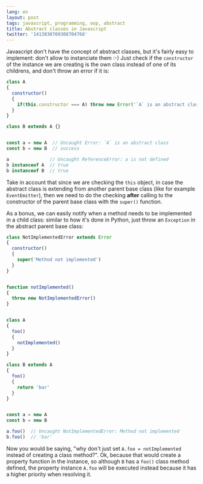 ```yaml
---
lang: en
layout: post
tags: javascript, programming, oop, abstract
title: Abstract classes in Javascript
twitter: '1413030769308704768'
---
```


Javascript don't have the concept of abstract classes, but it's fairly easy to
implement: don't allow to instanciate them :-) Just check if the `constructor`
of the instance we are creating is the own class instead of one of its
childrens, and don't throw an error if it is:

```js
class A
{
  constructor()
  {
    if(this.constructor === A) throw new Error('`A` is an abstract class')
  }
}

class B extends A {}


const a = new A  // Uncaught Error: `A` is an abstract class
const b = new B  // success

a               // Uncaught ReferenceError: a is not defined
b instanceof A  // true
b instanceof B  // true
```

Take in account that since we are checking the `this` object, in case the
abstract class is extending from another parent base class (like for example
`EventEmitter`), then we need to do the checking **after** calling to the
constructor of the parent base class with the `super()` function.

As a bonus, we can easily notify when a method needs to be implemented in a
child class: similar to how it's done in Python, just throw an `Exception` in
the abstract parent base class:

```js
class NotImplementedError extends Error
{
  constructor()
  {
    super('Method not implemented')
  }
}


function notImplemented()
{
  throw new NotImplementedError()
}


class A
{
  foo()
  {
    notImplemented()
  }
}

class B extends A
{
  foo()
  {
    return 'bar'
  }
}


const a = new A
const b = new B

a.foo()  // Uncaught NotImplementedError: Method not implemented
b.foo()  // 'bar'
```

Now you would be saying, "why don't just set `A.foo = notImplemented` instead of
creating a class method?". Ok, because that would create a property function in
the instance, so although `B` has a `foo()` class method defined, the property
instance `A.foo` will be executed instead because it has a higher priority when
resolving it.
